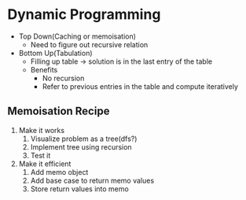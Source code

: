 # Dynamic Programming

* Top Down(Caching or memoisation)
  * Need to figure out recursive relation
* Bottom Up(Tabulation)
  * Filling up table -> solution is in the last entry of the table
  * Benefits
    * No recursion
    * Refer to previous entries in the table and compute iteratively&#x20;



## Memoisation Recipe

1. Make it works
   1. Visualize problem as a tree(dfs?)
   2. Implement tree using recursion
   3. Test it
2. Make it efficient
   1. Add memo object
   2. Add base case to return memo values
   3. Store return values into memo
